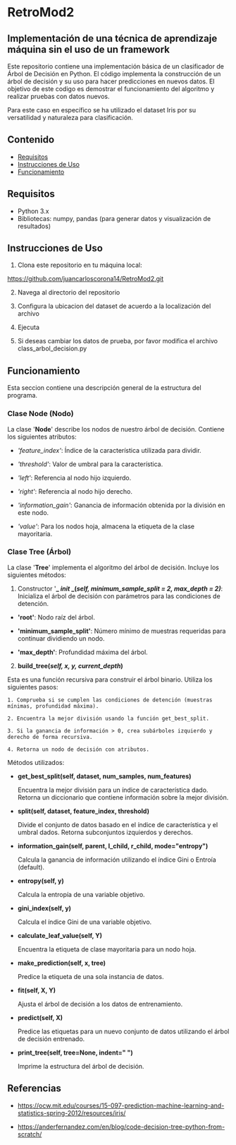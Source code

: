 # RetroMod2

## Implementación de una técnica de aprendizaje máquina sin el uso de un framework

Este repositorio contiene una implementación básica de un clasificador de Árbol de Decisión en Python. El código implementa la construcción de un árbol de decisión y su uso para hacer predicciones en nuevos datos. El objetivo de este codigo es demostrar el funcionamiento del algoritmo y realizar pruebas con datos nuevos.

Para este caso en específico se ha utilizado el dataset Iris por su versatilidad y naturaleza para clasificación.

## Contenido

- [Requisitos](#requisitos)
- [Instrucciones de Uso](#instrucciones-de-uso)
- [Funcionamiento](#funcionamiento)
## Requisitos

- Python 3.x
- Bibliotecas: numpy, pandas (para generar datos y visualización de resultados)

## Instrucciones de Uso

1. Clona este repositorio en tu máquina local:

https://github.com/juancarloscorona14/RetroMod2.git

2. Navega al directorio del repositorio

3. Configura la ubicacion del dataset de acuerdo a la localización del archivo

4. Ejecuta

5. Si deseas cambiar los datos de prueba, por favor modifica el archivo class_arbol_decision.py

## Funcionamiento
Esta seccion contiene una descripción general de la estructura del programa.

### Clase Node (Nodo)
La clase '**Node**' describe los nodos de nuestro árbol de decisión. Contiene los siguientes atributos:

- *'feature_index'*: Índice de la característica utilizada para dividir.

- *'threshold'*: Valor de umbral para la característica.

- *'left'*: Referencia al nodo hijo izquierdo.

- *'right'*: Referencia al nodo hijo derecho.

- *'information_gain'*: Ganancia de información obtenida por la división en este nodo.

- *'value'*: Para los nodos hoja, almacena la etiqueta de la clase mayoritaria.

### Clase Tree (Árbol)
La clase '**Tree**' implementa el algoritmo del árbol de decisión. Incluye los siguientes métodos:

1. Constructor '**_ _init_ _(_self, minimum_sample_split = 2, max_depth = 2)_**: Inicializa el árbol de decisión con parámetros para las condiciones de detención.

- **'root'**: Nodo raíz del árbol.

- **'minimum_sample_split'**: Número mínimo de muestras requeridas para continuar dividiendo un nodo.

- **'max_depth'**: Profundidad máxima del árbol.

2. **build_tree(_self, x, y, current_depth_)**

Esta es una función recursiva para construir el árbol binario. Utiliza los siguientes pasos:

    1. Comprueba si se cumplen las condiciones de detención (muestras mínimas, profundidad máxima).

    2. Encuentra la mejor división usando la función get_best_split.

    3. Si la ganancia de información > 0, crea subárboles izquierdo y derecho de forma recursiva.

    4. Retorna un nodo de decisión con atributos.

Métodos utilizados:

- **get_best_split(self, dataset, num_samples, num_features)**

    Encuentra la mejor división para un índice de característica dado. Retorna un diccionario que contiene información sobre la mejor división. 

- **split(self, dataset, feature_index, threshold)**

    Divide el conjunto de datos basado en el índice de característica y el umbral dados. Retorna subconjuntos izquierdos y derechos.

- **information_gain(self, parent, l_child, r_child, mode="entropy")**

    Calcula la ganancia de información utilizando el índice Gini o Entroía (default).

- **entropy(self, y)**

    Calcula la entropía de una variable objetivo.

- **gini_index(self, y)**

    Calcula el índice Gini de una variable objetivo.

- **calculate_leaf_value(self, Y)**

    Encuentra la etiqueta de clase mayoritaria para un nodo hoja.

- **make_prediction(self, x, tree)**

    Predice la etiqueta de una sola instancia de datos.

- **fit(self, X, Y)**

    Ajusta el árbol de decisión a los datos de entrenamiento.

- **predict(self, X)**

    Predice las etiquetas para un nuevo conjunto de datos utilizando el árbol de decisión entrenado.
    
- **print_tree(self, tree=None, indent=" ")**

    Imprime la estructura del árbol de decisión.







## Referencias

- https://ocw.mit.edu/courses/15-097-prediction-machine-learning-and-statistics-spring-2012/resources/iris/
  
- https://anderfernandez.com/en/blog/code-decision-tree-python-from-scratch/

